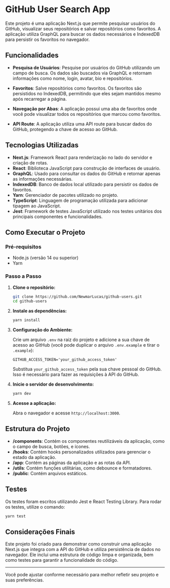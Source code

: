 # GitHub User Search App

Este projeto é uma aplicação Next.js que permite pesquisar usuários do GitHub, visualizar seus repositórios e salvar repositórios como favoritos. A aplicação utiliza GraphQL para buscar os dados necessários e IndexedDB para persistir os favoritos no navegador. 

## Funcionalidades

- **Pesquisa de Usuários**: Pesquise por usuários do GitHub utilizando um campo de busca. Os dados são buscados via GraphQL e retornam informações como nome, login, avatar, bio e repositórios.
  
- **Favoritos**: Salve repositórios como favoritos. Os favoritos são persistidos no IndexedDB, permitindo que eles sejam mantidos mesmo após recarregar a página.

- **Navegação por Abas**: A aplicação possui uma aba de favoritos onde você pode visualizar todos os repositórios que marcou como favoritos.

- **API Route**: A aplicação utiliza uma API route para buscar dados do GitHub, protegendo a chave de acesso ao GitHub.

## Tecnologias Utilizadas

- **Next.js**: Framework React para renderização no lado do servidor e criação de rotas.
- **React**: Biblioteca JavaScript para construção de interfaces de usuário.
- **GraphQL**: Usado para consultar os dados do GitHub e retornar apenas as informações necessárias.
- **IndexedDB**: Banco de dados local utilizado para persistir os dados de favoritos.
- **Yarn**: Gerenciador de pacotes utilizado no projeto.
- **TypeScript**: Linguagem de programação utilizada para adicionar tipagem ao JavaScript.
- **Jest**: Framework de testes JavaScript utilizado nos testes unitários dos principais componentes e funcionalidades.

## Como Executar o Projeto

### Pré-requisitos

- Node.js (versão 14 ou superior)
- Yarn

### Passo a Passo

1. **Clone o repositório:**

   ```bash
   git clone https://github.com/NewmarLucas/github-users.git
   cd github-users
   ```

2. **Instale as dependências:**

   ```bash
   yarn install
   ```

3. **Configuração do Ambiente:**

   Crie um arquivo `.env` na raiz do projeto e adicione a sua chave de acesso ao GitHub (você pode duplicar o arquivo `.env.example` e tirar o `.example`):

   ```
   GITHUB_ACCESS_TOKEN='your_github_access_token'
   ```

   Substitua `your_github_access_token` pela sua chave pessoal do GitHub. Isso é necessário para fazer as requisições à API do GitHub.

4. **Inicie o servidor de desenvolvimento:**

   ```bash
   yarn dev
   ```

5. **Acesse a aplicação:**

   Abra o navegador e acesse `http://localhost:3000`.

## Estrutura do Projeto

- **/components**: Contém os componentes reutilizáveis da aplicação, como o campo de busca, botões, e ícones.
- **/hooks**: Contém hooks personalizados utilizados para gerenciar o estado da aplicação.
- **/app**: Contém as páginas da aplicação e as rotas da API.
- **/utils**: Contém funções utilitárias, como debounce e formatadores.
- **/public**: Contém arquivos estáticos.

## Testes

Os testes foram escritos utilizando Jest e React Testing Library. Para rodar os testes, utilize o comando:

```bash
yarn test
```

## Considerações Finais

Este projeto foi criado para demonstrar como construir uma aplicação Next.js que integra com a API do GitHub e utiliza persistência de dados no navegador. Ele inclui uma estrutura de código limpa e organizada, bem como testes para garantir a funcionalidade do código.

---

Você pode ajustar conforme necessário para melhor refletir seu projeto e suas preferências.